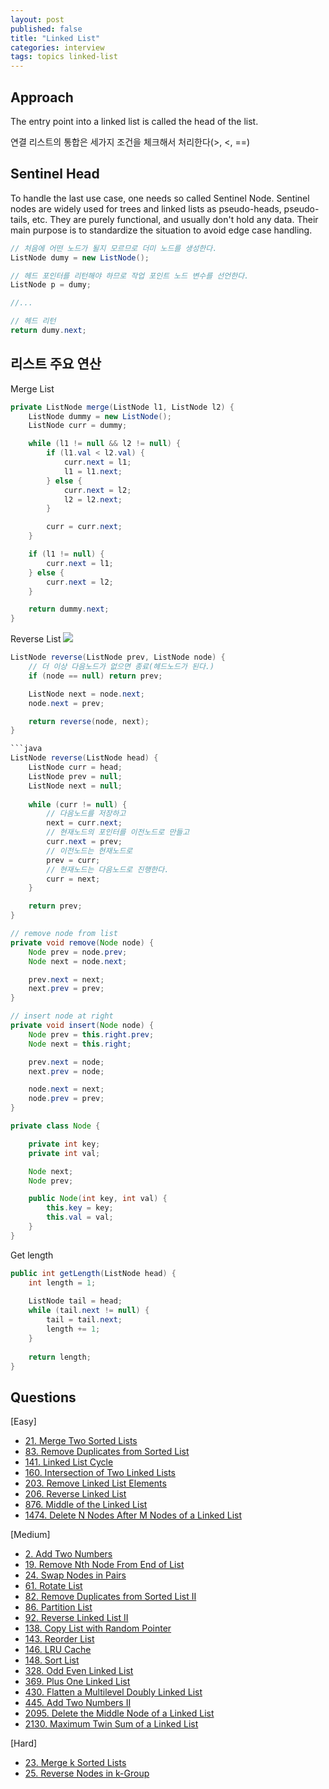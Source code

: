 ```yaml
---
layout: post
published: false
title: "Linked List"
categories: interview
tags: topics linked-list
---
```


## Approach

The entry point into a linked list is called the head of the list.

연결 리스트의 통합은 세가지 조건을 체크해서 처리한다(>, <, ==)


## Sentinel Head
To handle the last use case, one needs so called Sentinel Node. Sentinel nodes are widely used for trees and linked lists as pseudo-heads, pseudo-tails, etc. They are purely functional, and usually don't hold any data. Their main purpose is to standardize the situation to avoid edge case handling.

```java
// 처음에 어떤 노드가 될지 모르므로 더미 노드를 생성한다.
ListNode dumy = new ListNode();

// 헤드 포인터를 리턴해야 하므로 작업 포인트 노드 변수를 선언한다.
ListNode p = dumy;

//...

// 헤드 리턴
return dumy.next;
```

## 리스트 주요 연산

Merge List
```java
private ListNode merge(ListNode l1, ListNode l2) {
    ListNode dummy = new ListNode();
    ListNode curr = dummy;

    while (l1 != null && l2 != null) {
        if (l1.val < l2.val) {
            curr.next = l1;
            l1 = l1.next;
        } else {
            curr.next = l2;
            l2 = l2.next;
        }

        curr = curr.next;
    }

    if (l1 != null) {
        curr.next = l1;
    } else {
        curr.next = l2;
    }

    return dummy.next;
}
```

Reverse List
![](https://hackernoon.imgix.net/images/1tBcsPoSmIdANyhj9hBevnrjFuJ2-0u93xwe.jpeg?w=1200&q=75&auto=format)
```java
ListNode reverse(ListNode prev, ListNode node) {
    // 더 이상 다음노드가 없으면 종료(헤드노드가 된다.)
    if (node == null) return prev;

    ListNode next = node.next;
    node.next = prev;

    return reverse(node, next);
}

```java
ListNode reverse(ListNode head) {
    ListNode curr = head;
    ListNode prev = null;
    ListNode next = null;
    
    while (curr != null) {
        // 다음노드를 저장하고
        next = curr.next;
        // 현재노드의 포인터를 이전노드로 만들고
        curr.next = prev;
        // 이전노드는 현재노드로
        prev = curr;
        // 현재노드는 다음노드로 진행한다.
        curr = next;
    }

    return prev;
}
```


```java
// remove node from list
private void remove(Node node) {
    Node prev = node.prev;
    Node next = node.next;

    prev.next = next;
    next.prev = prev;
}

// insert node at right
private void insert(Node node) {
    Node prev = this.right.prev;
    Node next = this.right;

    prev.next = node;
    next.prev = node;

    node.next = next;
    node.prev = prev;
}

private class Node {

    private int key;
    private int val;

    Node next;
    Node prev;

    public Node(int key, int val) {
        this.key = key;
        this.val = val;
    }
}
```

Get length
```java
public int getLength(ListNode head) {
    int length = 1;
    
    ListNode tail = head;
    while (tail.next != null) {
        tail = tail.next;
        length += 1;
    }
    
    return length;
}
```

## Questions

[Easy]
- [21. Merge Two Sorted Lists](/interview/2023/04/12/merge-two-sorted-lists/)
- [83. Remove Duplicates from Sorted List](/interview/2023/07/04/remove-duplicates-from-sorted-list/)
- [141. Linked List Cycle](/interview/2023/06/16/linked-list-cycle/)
- [160. Intersection of Two Linked Lists](/interview/2023/04/26/intersection-of-two-linked-lists/)
- [203. Remove Linked List Elements](/interview/2023/07/04/remove-linked-list-elements/)
- [206. Reverse Linked List](/interview/2023/04/26/reverse-linked-list/)
- [876. Middle of the Linked List](/interview/2023/06/26/middle-of-the-linked-list/)
- [1474. Delete N Nodes After M Nodes of a Linked List](/interview/2023/06/30/delete-n-nodes-after-m-nodes-of-a-linked-list/)

[Medium]
- [2. Add Two Numbers](/interview/2023/04/09/add-two-numbers/)
- [19. Remove Nth Node From End of List](/interview/2023/06/22/remove-nth-node-from-end-of-list/)
- [24. Swap Nodes in Pairs](/interview/2023/05/06/swap-nodes-in-pairs/)
- [61. Rotate List](/interview/2023/04/10/rotate-list/)
- [82. Remove Duplicates from Sorted List II](/interview/2023/06/22/remove-duplicates-from-sorted-list-ii/)
- [86. Partition List](/interview/2023/06/23//partition-list/)
- [92. Reverse Linked List II](/interview/2023/05/20/reverse-linked-list-ii.md)
- [138. Copy List with Random Pointer](/interview/2023/04/13/copy-list-with-random-pointer/)
- [143. Reorder List](/interview/2024/02/05//reorder-list/)
- [146. LRU Cache](/interview/2023/04/26/lru-cache/)
- [148. Sort List](/interview/2023/04/19/sort-list/)
- [328. Odd Even Linked List](/interview/2023/04/26/odd-even-linked-list/)
- [369. Plus One Linked List](/interview/2023/05/08/plus-one-linked-list/)
- [430. Flatten a Multilevel Doubly Linked List](/interview/2023/04/26/flatten-a-multilevel-doubly-linked-list/)
- [445. Add Two Numbers II](/interview/2023/04/26/add-two-numbers-ii/)
- [2095. Delete the Middle Node of a Linked List](/interview/2023/05/27/linked-list-cycle/)
- [2130. Maximum Twin Sum of a Linked List](/interview/2023/06/11/maximum-twin-sum-of-a-linked-list/)

[Hard]
- [23. Merge k Sorted Lists](/interview/2023/04/09/merge-k-sorted-lists/)
- [25. Reverse Nodes in k-Group](/interview/2023/07/17/reverse-nodes-in-k-group/)